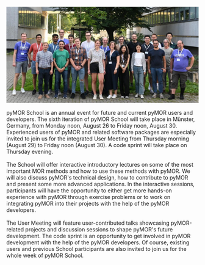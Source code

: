 <!--
.. title: Welcome
.. slug: welcome
.. date: 2024-04-18
.. type: text
-->

![group photo](/images/group_photo.jpg)

pyMOR School is an annual event for future and current pyMOR users and developers.
The sixth iteration of pyMOR School will take place in Münster, Germany, from Monday noon, August 26 to Friday noon, August 30.
Experienced users of pyMOR and related software packages are especially invited to join us for the integrated User
Meeting from Thursday morning (August 29) to Friday noon (August 30).
A code sprint will take place on Thursday evening.
<br /><br />
The School will offer interactive introductory lectures on some of the most important MOR methods and how to use these
methods with pyMOR.
We will also discuss pyMOR's technical design, how to contribute to pyMOR and present some more advanced applications.
In the interactive sessions, participants will have the opportunity to either get more hands-on experience with pyMOR
through exercise problems or to work on integrating pyMOR into their projects with the help of the pyMOR
developers.
<br /><br />
The User Meeting will feature user-contributed talks showcasing pyMOR-related projects and discussion sessions to
shape pyMOR's future development.
The code sprint is an opportunity to get involved in pyMOR development with the help of the pyMOR developers.
Of course, existing users and previous School participants are also invited to join us for the whole week of pyMOR School.
